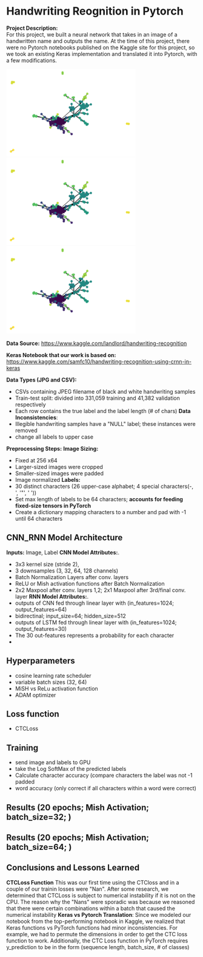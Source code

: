 # Handwriting Reognition in Pytorch

**Project Description:**<br>
For this project, we built a neural network that takes in an image of a handwritten name and outputs the name. At the time of this project, there were no Pytorch notebooks published on the Kaggle site for this project, so we took an existing Keras implementation and translated it into Pytorch, with a few modifications. 

![img1](https://github.com/amtan20/FacebookNetworkAnalysis/blob/main/GN_Community_Detection.png)
![img2](https://github.com/amtan20/FacebookNetworkAnalysis/blob/main/GN_Community_Detection.png)
![img3](https://github.com/amtan20/FacebookNetworkAnalysis/blob/main/GN_Community_Detection.png)

**Data Source:**
 https://www.kaggle.com/landlord/handwriting-recognition

**Keras Notebook that our work is based on:**
https://www.kaggle.com/samfc10/handwriting-recognition-using-crnn-in-keras

**Data Types (JPG and CSV):**
- CSVs containing JPEG filename of black and white handwriting samples
- Train-test split: divided into 331,059 training and 41,382 validation respectively
- Each row contains the true label and the label length (# of chars)
**Data Inconsistencies**:
- Illegible handwriting samples have a "NULL" label; these instances were removed
- change all labels to upper case

**Preprocessing Steps:**
**Image Sizing:**
- Fixed at 256 x64
- Larger-sized images were cropped
- Smaller-sized images were padded
- Image normalized
**Labels:**
- 30 distinct characters (26 upper-case alphabet; 4 special characters(-, ', '"', ' '))
- Set max length of labels to be 64 characters; **accounts for feeding fixed-size tensors in PyTorch**
- Create a dictionary mapping characters to a number and pad with -1 until 64 characters

## CNN_RNN Model Architecture
**Inputs:** Image, Label
**CNN Model Attributes:**.  
- 3x3 kernel size (stride 2),
- 3 downsamples (3, 32, 64, 128 channels)
- Batch Normalization Layers after conv. layers
- ReLU or Mish activation functions after Batch Normalization
- 2x2 Maxpool after conv. layers 1,2; 2x1 Maxpool after 3rd/final conv. layer
**RNN Model Attributes:**.  
- outputs of CNN fed through linear layer with (in_features=1024; output_features=64)
- bidirectinal; input_size=64; hidden_size=512
- outputs of LSTM fed through linear layer with (in_features=1024; output_features=30)
- The 30 out-features represents a probability for each character
-

## Hyperparameters
- cosine learning rate scheduler
- variable batch sizes (32, 64)
- MiSH vs ReLu activation function
- ADAM optimizer

## Loss function
- CTCLoss

## Training
- send image and labels to GPU
- take the Log SoftMax of the predicted labels
- Calculate character accuracy (compare characters the label was not -1 padded
- word accuracy (only correct if all characters within a word were correct)

## Results (20 epochs; Mish Activation; batch_size=32; )


## Results (20 epochs; Mish Activation; batch_size=64; )


## Conclusions and Lessons Learned
**CTCLoss Function** This was our first time using the CTCloss and in a couple of our trainin losses were "Nan". After some research, we
determined that CTCLoss is subject to numerical instability if it is not on the CPU. The reason why the "Nans" were sporadic was because
we reasoned that there were certain combinations within a batch that caused the numerical instability
**Keras vs Pytorch Translation**: Since we modeled our notebook from the top-performing notebook in Kaggle, we realized that Keras
functions vs PyTorch functions had minor inconsistencies. For example, we had to permute the dimensions in order to get the CTC loss
function to work. Additionally, the CTC Loss function in PyTorch requires y_prediction to be in the form (sequence length, batch_size, # of classes)
